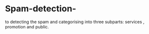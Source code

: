 # Spam-detection-
to detecting the spam and categorising into three subparts: services , promotion and  public.
